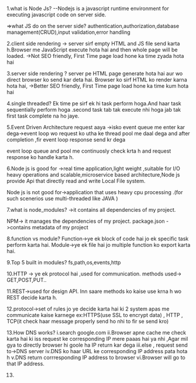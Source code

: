 1.what is Node Js?
--Nodejs is a javascript runtime environment for executing javascript code on server side. 

=>what JS do on the server side?
authentication,authorization,database management(CRUD),input validation,error handling

2.client side rendering ->
server sirf empty HTML and JS file send karta h.Browser me JavaScript execute hota hai and then whole page will be loaded.
->Not SEO friendly, First Time page load hone ka time zyada hota hai 

3.server side rendering ?
server pe HTML page generate hota hai aur wo direct browser ko send kar deta hai. Browser ko sirf HTML ko render karna hota hai, 
->Better SEO friendly, First Time page load hone ka time kum hota hai 

4.single threaded?
Ek time pe sirf ek hi task perform hoga.And haar task sequentially perform hoga .second task tab tak execute nhi hoga jab tak first task complete na ho jaye.



5.Event Driven Architecture
request aaya ->isko event queue me enter kar dega->event loop wo request ko utha ke thread pool me daal dega and after completion ,fir event loop response send kr dega

event loop queue and pool me continuosly check krta h and request response ko handle karta h. 

6.Node js is good for ->real time application,light weight ,suitable for I/O heavy operations and scalable,microservice based architecture,Node js provide Api that directly read and write Local File system.

Node js is not good for->application that uses heavy cpu processing .(for such scenerios use multi-threaded like JAVA )

7.what is node_modules? ->it contains all dependencies of my project.

NPM-> it manages the dependencies of my project.
package.json ->contains metadata of my project

8.function vs module?
Function->ye ek block of code hai jo ek specific task perform karta hai.
Module->ye ek file hai jo multiple function ko export karta hai.

9.Top 5 built in modules?
fs,path,os,events,http

10.HTTP -> ye ek protocol hai ,used for communication.
methods used-> GET,POST,PUT..

11.REST->used for design API.
Inn saare methods ko kaise use krna h wo REST decide karta h.

12.protocol->set of rules jo ye decide karta hai ki 2 system apas me communicate kaise karnege
ex:HTTPS(use SSL to encrypt data) , HTTP , TCP(it check haar message properly send ho nhi to fir se send kro)

13.How DNS works?
i.search google.com
ii.Browser apne cache me check karta hai ki iss request ke corresponding IP mere paaas hai ya nhi ,Agar mil gya to directly browser hi goole ha IP return kar dega
iii.else , request send to->DNS server
iv.DNS ko haar URL ke corresponding IP address pata hota h
v.DNS return corrresponding IP address to browser
vi.Browser will go to that IP address.

13.


